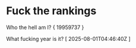 # Fuck the rankings

Who the hell am I?
{ 19959737 }

What fucking year is it?
[ 2025-08-01T04:46:40Z ]
